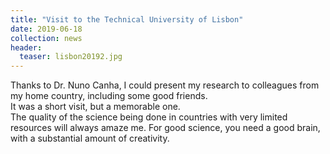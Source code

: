 ```yaml
---
title: "Visit to the Technical University of Lisbon"
date: 2019-06-18
collection: news
header:
  teaser: lisbon20192.jpg
---
```


Thanks to Dr. Nuno Canha, I could present my research to colleagues from my home country, including some good friends.
<br>
It was a short visit, but a memorable one. <br>
The quality of the science being done in countries with very limited resources will always amaze me. For good science, you need a good brain, with a substantial amount of creativity.  
<br>
